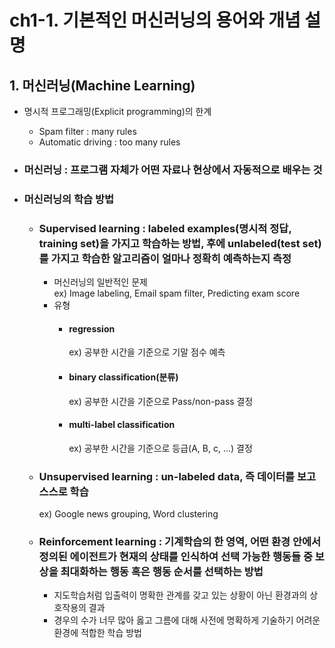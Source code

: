 # ch1-1. 기본적인 머신러닝의 용어와 개념 설명  

## 1. 머신러닝(Machine Learning)  
* 명시적 프로그래밍(Explicit programming)의 한계    
  * Spam filter : many rules  
  * Automatic driving : too many rules  
  
* ### 머신러닝 : 프로그램 자체가 어떤 자료나 현상에서 자동적으로 배우는 것  
  
* ### 머신러닝의 학습 방법  
  * ### Supervised learning : labeled examples(명시적 정답, training set)을 가지고 학습하는 방법, 후에 unlabeled(test set)를 가지고 학습한 알고리즘이 얼마나 정확히 예측하는지 측정  
    * 머신러닝의 일반적인 문제  
     ex) Image labeling, Email spam filter, Predicting exam score  
    * 유형  
      * #### regression  
        ex) 공부한 시간을 기준으로 기말 점수 예측  
      * #### binary classification(분류)  
        ex) 공부한 시간을 기준으로 Pass/non-pass 결정  
      * #### multi-label classification  
        ex) 공부한 시간을 기준으로 등급(A, B, c, ...) 결정  
  * ### Unsupervised learning : un-labeled data, 즉 데이터를 보고 스스로 학습
    ex) Google news grouping, Word clustering  
  * ### Reinforcement learning : 기계학습의 한 영역, 어떤 환경 안에서 정의된 에이전트가 현재의 상태를 인식하여 선택 가능한 행동들 중 보상을 최대화하는 행동 혹은 행동 순서를 선택하는 방법  
    * 지도학습처럼 입출력이 명확한 관계를 갖고 있는 상황이 아닌 환경과의 상호작용의 결과  
    * 경우의 수가 너무 많아 옳고 그름에 대해 사전에 명확하게 기술하기 어려운 환경에 적합한 학습 방법
